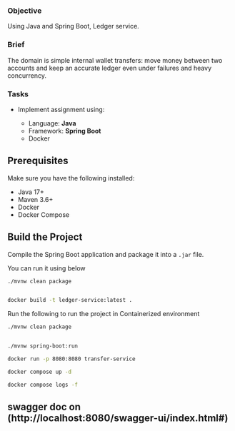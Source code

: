 ### Objective

Using Java and Spring Boot, Ledger service.

### Brief

The domain is simple internal wallet transfers: move money between two accounts
and keep an accurate ledger even under failures and heavy concurrency.

### Tasks

-   Implement assignment using:

    -   Language: **Java**
    -   Framework: **Spring Boot**
    -   Docker

## Prerequisites

Make sure you have the following installed:

- Java 17+
- Maven 3.6+
- Docker
- Docker Compose

## Build the Project

Compile the Spring Boot application and package it into a `.jar` file.

You can run it using below

```bash
./mvnw clean package


docker build -t ledger-service:latest .
```


Run the following to run the project in Containerized environment

```bash
./mvnw clean package


./mvnw spring-boot:run

```

```bash using docker run or
docker run -p 8080:8080 transfer-service 
```

```bash using docker compose
docker compose up -d

docker compose logs -f
```

## swagger doc on (http://localhost:8080/swagger-ui/index.html#)
